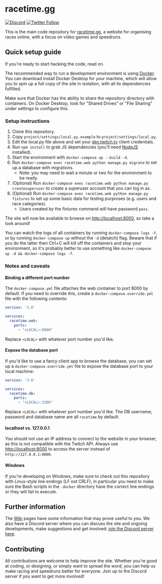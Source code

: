 # racetime.gg

[![Discord](https://discordapp.com/api/guilds/660452709044060171/embed.png?style=shield)](https://discord.racetime.gg)
[![Twitter Follow](https://img.shields.io/twitter/follow/racetimeGG?style=social)](https://twitter.com/racetimeGG)

This is the main code repository for [racetime.gg](https://racetime.gg), a
website for organising races online, with a focus on video games and speedruns.

## Quick setup guide

If you're ready to start hacking the code, read on.

The recommended way to run a development environment is using
[Docker](https://www.docker.com/). You can download install Docker Desktop
for your machine, which will allow you to spin up a full copy of the site in
isolation, with all its dependencies fulfilled.

Make sure that Docker has the ability to share the repository directory with
containers. On Docker Desktop, look for "Shared Drives" or "File Sharing" under
settings to configure this.

### Setup instructions

1. Clone this repository.
1. Copy `project/settings/local.py.example` to `project/settings/local.py`.
1. Edit the local.py file above and set your
   [dev.twitch.tv](https://dev.twitch.tv) client credentials.
1. Run `npm install` to grab JS dependencies (you'll need
   [NodeJS](https://nodejs.org/en/) installed).
1. Start the environment with `docker-compose up --build -d`.
1. Run `docker-compose exec racetime.web python manage.py migrate` to set up a
   database with migrations.
   * Note: you may need to wait a minute or two for the environment to be ready.
1. (Optional) Run
   `docker-compose exec racetime.web python manage.py createsuperuser` to
   create a superuser account that you can log in as.
1. (Optional) Run
   `docker-compose exec racetime.web python manage.py fixtures` to set up some
   basic data for testing purproses (e.g. users and race categories).
   * Users created by the fixtures command will have password `pass`.

The site will now be available to browse on
[http://localhost:8000](http://localhost:8000), so take a look around!

You can watch the logs of all containers by running `docker-compose logs -f`,
or by running `docker-compose up` without the `-d` (detatch) flag. Beware that
if you do the latter then Ctrl+C will kill off the containers and stop your
environment, so it's probably better to use something like
`docker-compose up -d && docker-compose logs -f`.

### Notes and caveats

#### Binding a different port number

The `docker-compose.yml` file attaches the web container to port 8000 by
default. If you need to override this, create a `docker-compose.override.yml`
file with the following contents:

```yaml
version: '3.6'

services:
  racetime.web:
    ports:
      - "<LOCAL>:8000"
```

Replace `<LOCAL>` with whatever port number you'd like.

#### Expose the database port

If you'd like to use a fancy client app to browse the database, you can set up
a `docker-compose.override.yml` file to expose the database port to your local
machine:

```yaml
version: '3.6'

services:
  racetime.db:
    ports:
      - "<LOCAL>:3306"
```

Replace `<LOCAL>` with whatever port number you'd like. The DB username,
password and database name are all `racetime` by default.

#### localhost vs. 127.0.0.1

You should not use an IP address to connect to the website in your browser, as
this is not compatible with the Twitch API. Always use
[http://localhost:8000](http://localhost:8000) to access the server instead of
`http://127.0.0.1:8000`.

#### Windows

If you're developing on Windows, make sure to check out this repository with
Linux-style line endings (LF not CRLF), in particular you need to make sure the
Bash scripts in the `.docker` directory have the correct line endings or they
will fail to execute.

## Further information

The [Wiki](https://github.com/racetimeGG/racetime-app/wiki) pages have some
information that may prove useful to you. We also have a Discord server where
you can discuss the site and ongoing developments, make suggestions and get
involved: [join the Discord server here](https://discord.racetime.gg).

## Contributing

All contributions are welcome to help improve the site. Whether you're good at
coding, or designing, or simply want to spread the word, you can help us make
racing and speedruns better for everyone. Join up to the Discord server if you
want to get more involved!
